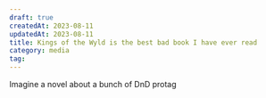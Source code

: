 ```yaml
---
draft: true
createdAt: 2023-08-11
updatedAt: 2023-08-11
title: Kings of the Wyld is the best bad book I have ever read
category: media
tag:
---
```


Imagine a novel about a bunch of DnD protag

